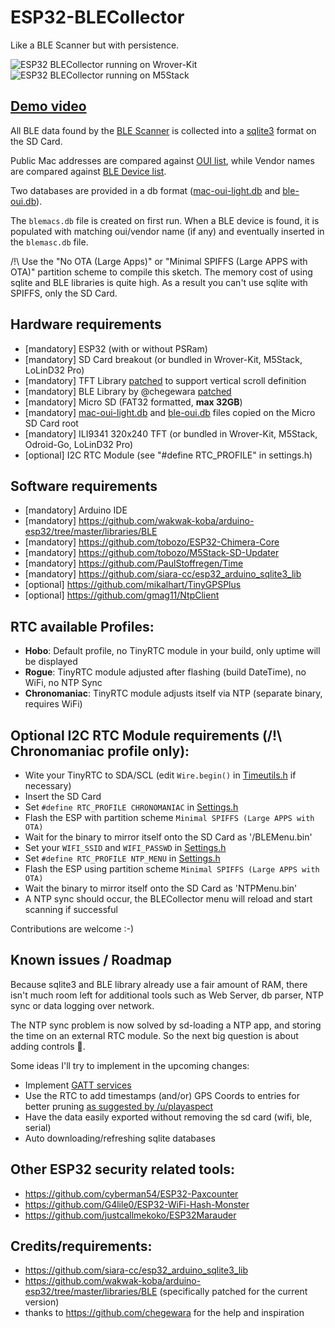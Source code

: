# ESP32-BLECollector

Like a BLE Scanner but with persistence.

  ![ESP32 BLECollector running on Wrover-Kit](https://raw.githubusercontent.com/tobozo/ESP32-BLECollector/master/screenshots/capture3.png) ![ESP32 BLECollector running on M5Stack](https://raw.githubusercontent.com/tobozo/ESP32-BLECollector/unstable/screenshots/BLECollector-M5Stack.jpeg)
  
[Demo video](https://youtu.be/w5V80PobVWs)
------------

All BLE data found by the [BLE Scanner](https://github.com/wakwak-koba/ESP32_BLE_Arduino) is collected into a [sqlite3](https://github.com/siara-cc/esp32_arduino_sqlite3_lib) format on the SD Card.

Public Mac addresses are compared against [OUI list](https://code.wireshark.org/review/gitweb?p=wireshark.git;a=blob_plain;f=manuf), while Vendor names are compared against [BLE Device list](https://www.bluetooth.com/specifications/assigned-numbers/company-identifiers).

Two databases are provided in a db format ([mac-oui-light.db](https://github.com/tobozo/ESP32-BLECollector/blob/master/SD/mac-oui-light.db) and [ble-oui.db](https://github.com/tobozo/ESP32-BLECollector/blob/master/SD/ble-oui.db)).

The `blemacs.db` file is created on first run.
When a BLE device is found, it is populated with matching oui/vendor name (if any) and eventually inserted in the `blemasc.db` file.


/!\ Use the "No OTA (Large Apps)" or "Minimal SPIFFS (Large APPS with OTA)" partition scheme to compile this sketch.
The memory cost of using sqlite and BLE libraries is quite high.
As a result you can't use sqlite with SPIFFS, only the SD Card.

Hardware requirements
---------------------
  - [mandatory] ESP32 (with or without PSRam)
  - [mandatory] SD Card breakout (or bundled in Wrover-Kit, M5Stack, LoLinD32 Pro)
  - [mandatory] TFT Library [patched](https://github.com/espressif/WROVER_KIT_LCD/pull/3/files) to support vertical scroll definition
  - [mandatory] BLE Library by @chegewara [patched](https://github.com/tobozo/ESP32-BLECollector/files/2614534/ESP32_ble_library.zip)
  - [mandatory] Micro SD (FAT32 formatted, **max 32GB**)
  - [mandatory] [mac-oui-light.db](https://github.com/tobozo/ESP32-BLECollector/blob/master/SD/mac-oui-light.db) and [ble-oui.db](https://github.com/tobozo/ESP32-BLECollector/blob/master/SD/ble-oui.db) files copied on the Micro SD Card root
  - [mandatory] ILI9341 320x240 TFT (or bundled in Wrover-Kit, M5Stack, Odroid-Go, LoLinD32 Pro)
  - [optional] I2C RTC Module (see "#define RTC_PROFILE" in settings.h)

Software requirements
---------------------
  - [mandatory] Arduino IDE
  - [mandatory] https://github.com/wakwak-koba/arduino-esp32/tree/master/libraries/BLE
  - [mandatory] https://github.com/tobozo/ESP32-Chimera-Core
  - [mandatory] https://github.com/tobozo/M5Stack-SD-Updater
  - [mandatory] https://github.com/PaulStoffregen/Time
  - [mandatory] https://github.com/siara-cc/esp32_arduino_sqlite3_lib
  - [optional] https://github.com/mikalhart/TinyGPSPlus
  - [optional] https://github.com/gmag11/NtpClient

RTC available Profiles: 
-----------------------
  - **Hobo**: Default profile, no TinyRTC module in your build, only uptime will be displayed
  - **Rogue**: TinyRTC module adjusted after flashing (build DateTime), no WiFi, no NTP Sync
  - **Chronomaniac**: TinyRTC module adjusts itself via NTP (separate binary, requires WiFi)

Optional I2C RTC Module requirements (/!\ **Chronomaniac** profile only):
-------------------------------------
  - Wite your TinyRTC to SDA/SCL (edit `Wire.begin()` in [Timeutils.h](https://github.com/tobozo/ESP32-BLECollector/blob/master/TimeUtils.h#L173) if necessary)
  - Insert the SD Card
  - Set `#define RTC_PROFILE CHRONOMANIAC` in [Settings.h](https://github.com/tobozo/ESP32-BLECollector/blob/master/Settings.h)
  - Flash the ESP with partition scheme `Minimal SPIFFS (Large APPS with OTA)`
  - Wait for the binary to mirror itself onto the SD Card as '/BLEMenu.bin'
  - Set your `WIFI_SSID` and `WIFI_PASSWD` in [Settings.h](https://github.com/tobozo/ESP32-BLECollector/blob/master/Settings.h)
  - Set `#define RTC_PROFILE NTP_MENU` in [Settings.h](https://github.com/tobozo/ESP32-BLECollector/blob/master/Settings.h)
  - Flash the ESP using partition scheme `Minimal SPIFFS (Large APPS with OTA)` 
  - Wait the binary to mirror itself onto the SD Card as 'NTPMenu.bin'
  - A NTP sync should occur, the BLECollector menu will reload  and start scanning if successful

Contributions are welcome :-)


Known issues / Roadmap
----------------------
Because sqlite3 and BLE library already use a fair amount of RAM, there isn't much room left for additional tools such as Web Server, db parser, NTP sync or data logging over network.

The NTP sync problem is now solved by sd-loading a NTP app, and storing the time on an external RTC module.
So the next big question is about adding controls :thinking:.

Some ideas I'll try to implement in the upcoming changes:

- Implement [GATT services](https://www.bluetooth.com/specifications/gatt/services)
- Use the RTC to add timestamps (and/or) GPS Coords to entries for better pruning [as suggested by /u/playaspect](https://www.reddit.com/r/esp8266/comments/9s594c/esp32blecollector_ble_scanner_data_persistence_on/e8nipr6/?context=3)
- Have the data easily exported without removing the sd card (wifi, ble, serial)
- Auto downloading/refreshing sqlite databases


Other ESP32 security related tools:
-----------------------------------

  - https://github.com/cyberman54/ESP32-Paxcounter
  - https://github.com/G4lile0/ESP32-WiFi-Hash-Monster
  - https://github.com/justcallmekoko/ESP32Marauder


Credits/requirements:
---------------------

- https://github.com/siara-cc/esp32_arduino_sqlite3_lib
- https://github.com/wakwak-koba/arduino-esp32/tree/master/libraries/BLE (specifically patched for the current version)
- thanks to https://github.com/chegewara for the help and inspiration
